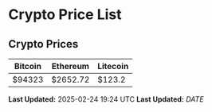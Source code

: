 # Crypto Price List

## Crypto Prices
| Bitcoin | Ethereum | Litecoin |
| ------- | -------- | -------- |
| $94323 | $2652.72 | $123.2 |
**Last Updated:** 2025-02-24 19:24 UTC
**Last Updated:** $DATE$
